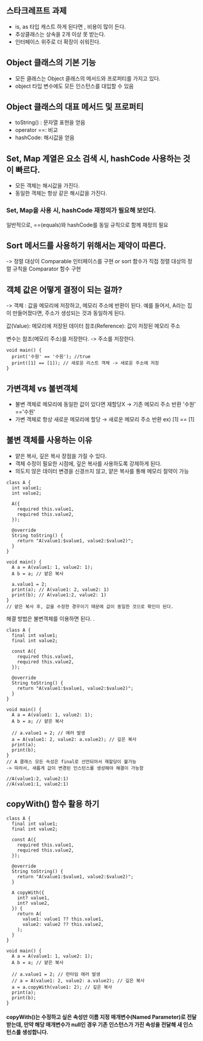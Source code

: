 ## 스타크레프트 과제 
- is, as 타입 캐스트 하게 된다면 , 비용이 많이 든다. 
- 추상클래스는 상속을 2개 이상 못 받는다. 
- 인터페이스 위주로 더 확장이 쉬워진다. 

## Object 클래스의 기본 기능
- 모든 클래스는 Object 클래스의 메서드와 프로퍼티를 가지고 있다. 
- object 타입 변수에도 모든 인스턴스를 대입할 수 있음 

## Object 클래스의 대표 메서드 및 프로퍼티 
- toString() : 문자열 표현을 얻음
- operator ==: 비교
- hashCode: 해시값을 얻음 

## Set, Map 계열은 요소 검색 시, hashCode 사용하는 것이 빠르다. 
- 모든 객체는 해시값을 가진다. 
- 동일한 객체는 항상 같은 해시값을 가진다. 

### Set, Map을 사용 시, hashCode 재정의가 필요해 보인다. 
일반적으로, ==(equals)와 hashCode를 동일 규칙으로 함께 재정의 필요 

## Sort 메서드를 사용하기 위해서는 제약이 따른다. 
-> 정렬 대상이 Comparable 인터페이스를 구현 or sort 함수가 직접 정렬 대상의 정렬 규칙을 Comparator 함수 구현 

## 객체 값은 어떻게 결정이 되는 걸까? 
-> 객체 : 값을 메모리에 저장하고, 메모리 주소에 반환이 된다. 
예를 들어서, A라는 집이 만들어졌다면, 주소가 생성되는 것과 동일하게 된다. 

값(Value): 메모리에 저장된 데이터
참조(Reference): 값이 저장된 메모리 주소 

변수는 참조(메모리 주소)를 저장한다. -> 주소를 저장한다. 

```
void main() {
  print('수원' == '수원'); //true
  print([1] == [1]); // 새로운 리스트 객체 -> 새로운 주소에 저장 
}

```

## 가변객체 vs 불변객체 
- 불변 객체로 메모리에 동일한 값이 있다면 재할당X → 기존 메모리 주소 반환 '수원' =='수원'
- 가변 객체로 항상 새로운 메모리에 할당 → 새로운 메모리 주소 반환 ex) [1] == [1]

## 불변 객체를 사용하는 이유
- 얕은 복사, 깊은 복사 장점을 가질 수 있다. 
- 객체 수정이 필요한 시점에, 깊은 복사를 사용하도록 강제하게 된다. 
- 의도치 않은 데이터 변경을 신경쓰지 않고, 얕은 복사를 통해 메모리 절약이 가능

```
class A {
  int value1;
  int value2;

  A({
    required this.value1,
    required this.value2,
  });

  @override
  String toString() {
    return "A(value1:$value1, value2:$value2)";
  }
}

void main() {
  A a = A(value1: 1, value2: 1);
  A b = a; // 얕은 복사

  a.value1 = 2;
  print(a); // A(value1: 2, value2: 1)
  print(b); // A(value1:2, value2: 1)
}
// 얕은 복사 후, 값을 수정한 경우이기 때문에 값이 동일한 것으로 확인이 된다. 
```
해결 방법은 불변객체를 이용하면 된다. .
```
class A {
  final int value1;
  final int value2;

  const A({
    required this.value1,
    required this.value2,
  });

  @override
  String toString() {
    return "A(value1:$value1, value2:$value2)";
  }
}

void main() {
  A a = A(value1: 1, value2: 1);
  A b = a; // 얕은 복사

  // a.value1 = 2; // 에러 발생
  a = A(value1: 2, value2: a.value2); // 깊은 복사
  print(a);
  print(b);
}
// A 클래스 모든 속성은 final로 선언되어서 재할당이 불가능
-> 따라서, 새롭게 값이 변경된 인스턴스를 생성해야 해결이 가능함 

//A(value1:2, value2:1)
//A(value1:1, value2:1)
```

## copyWith() 함수 활용 하기 
```
class A {
  final int value1;
  final int value2;

  const A({
    required this.value1,
    required this.value2,
  });

  @override
  String toString() {
    return "A(value1:$value1, value2:$value2)";
  }

  A copyWith({
    int? value1,
    int? value2,
  }) {
    return A(
      value1: value1 ?? this.value1,
      value2: value2 ?? this.value2,
    );
  }
}

void main() {
  A a = A(value1: 1, value2: 1);
  A b = a; // 얕은 복사

  // a.value1 = 2; // 런타임 에러 발생
  // a = A(value1: 2, value2: a.value2); // 깊은 복사
  a = a.copyWith(value1: 2); // 깊은 복사
  print(a);
  print(b);
}
```
#### copyWith()는 수정하고 싶은 속성만 이름 지정 매개변수(Named Parameter)로 전달 받는데, 만약 해당 매개변수가 null인 경우 기존 인스턴스가 가진 속성을 전달해 새 인스턴스를 생성합니다.

